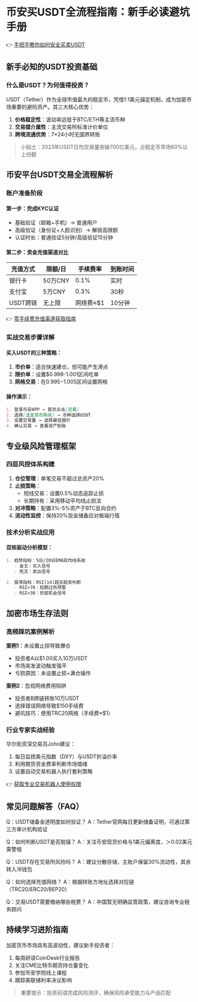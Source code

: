 # 币安买USDT全流程指南：新手必读避坑手册

👉 [手把手教你如何安全买卖USDT](https://bit.ly/okx_welcome)

## 新手必知的USDT投资基础

### 什么是USDT？为何值得投资？

USDT（Tether）作为全球市值最大的稳定币，凭借1:1美元锚定机制，成为加密市场重要的避险资产。其三大核心优势：
1. **价格稳定性**：波动率远低于BTC/ETH等主流币种
2. **交易媒介属性**：主流交易所标准计价单位
3. **跨境流通优势**：7×24小时无国界转账

> 小贴士：2023年USDT日均交易量突破700亿美元，占稳定币市场60%以上份额

## 币安平台USDT交易全流程解析

### 账户准备阶段

#### 第一步：完成KYC认证
- 基础验证（邮箱+手机）→ 普通用户
- 高级验证（身份证+人脸识别）→ 解锁高限额
- 认证时长：普通验证5分钟/高级验证15分钟

#### 第二步：资金充值渠道对比

| 充值方式 | 限额/日 | 手续费率 | 到账时间 |
|---------|---------|----------|----------|
| 银行卡   | 50万CNY | 0.1%     | 实时     |
| 支付宝   | 5万CNY  | 0.3%     | 30秒     |
| USDT跨链 | 无上限  | 网络费≈$1 | 10分钟   |

👉 [零手续费充值渠道获取指南](https://bit.ly/okx_welcome)

### 实战交易步骤详解

#### 买入USDT的三种策略：
1. **市价单**：适合快速建仓，但可能产生滑点
2. **限价单**：设置$0.999-1.001区间吃单
3. **网格交易**：在$0.995-$1.005区间设置网格

#### 操作演示：
```markdown
1. 登录币安APP → 首页点击[交易]
2. 选择[法定货币购买] → 币种选择USDT
3. 设置交易量 → 选择最佳报价
4. 确认交易 → 查看资产到账
```

## 专业级风险管理框架

### 四层风控体系构建

1. **仓位管理**：单笔交易不超过总资产20%
2. **止损策略**：
   - 短线交易：设置0.5%动态追踪止损
   - 长期持有：采用移动平均线止损法
3. **对冲策略**：配置3%-5%资产于BTC反向合约
4. **流动性监控**：保持20%现金储备应对极端行情

### 技术分析实战应用

#### 双核驱动分析模型：
```markdown
1. 趋势指标：5日/20日EMA双均线系统
   - 金叉：买入信号
   - 死叉：卖出信号

2. 振荡指标：RSI(14)超买超卖判断
   - RSI>70：短期过热预警
   - RSI<30：抄底机会信号
```

## 加密市场生存法则

### 高频踩坑案例解析

**案例1**：未设置止损导致爆仓
- 投资者A以$1.00买入10万USDT
- 市场突发波动触发强平
- 亏损原因：未设置止损+满仓操作

**案例2**：忽视网络费用陷阱
- 投资者B跨链转账10万USDT
- 选择错误网络导致$150手续费
- 避坑技巧：使用TRC20网络（手续费≈$1）

### 行业专家实战经验
华尔街资深交易员John建议：
1. 每日监控美元指数（DXY）与USDT折溢价率
2. 利用期货资金费率判断市场情绪
3. 设置自动交易机器人执行套利策略

👉 [获取专业交易机器人使用权限](https://bit.ly/okx_welcome)

## 常见问题解答（FAQ）

Q：USDT储备金透明度如何验证？
A：Tether官网每日更新储备证明，可通过第三方审计机构验证

Q：如何判断USDT是否脱锚？
A：关注币安现货价格与1美元偏离度，＞0.02美元需警惕

Q：USDT存在交易所风险吗？
A：建议分散存储，主账户保留30%流动性，其余转入冷钱包

Q：如何选择充值网络？
A：根据转账方地址选择对应链（TRC20/ERC20/BEP20）

Q：交易USDT需要缴纳哪些税费？
A：中国暂无明确监管政策，建议咨询专业税务顾问

## 持续学习进阶指南

加密货币市场具有高波动性，建议新手投资者：
1. 每周研读CoinDesk行业报告
2. 关注CME比特币期货持仓量变化
3. 参加币安学院线上课程
4. 跟踪美联储利率决议影响

> 重要提示：投资前请完成风险测评，确保风险承受能力与产品匹配
